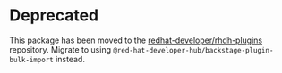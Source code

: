# Deprecated

This package has been moved to the [redhat-developer/rhdh-plugins](https://github.com/rehdat-developer/rhdh-plugins) repository. Migrate to using `@red-hat-developer-hub/backstage-plugin-bulk-import` instead.

